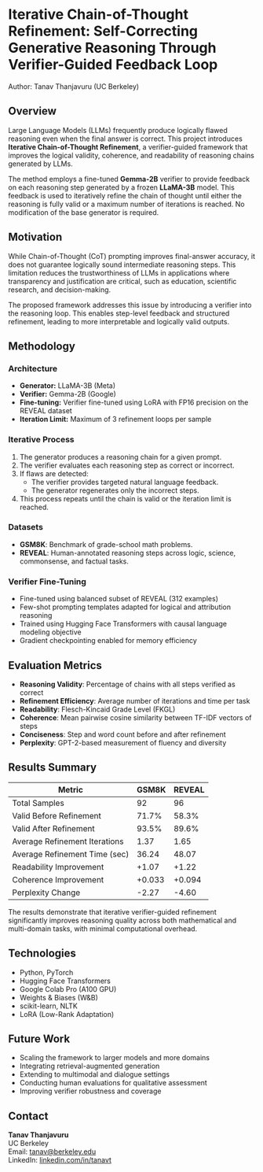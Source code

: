 # Iterative Chain-of-Thought Refinement: Self-Correcting Generative Reasoning Through Verifier-Guided Feedback Loop
Author: Tanav Thanjavuru (UC Berkeley)

## Overview

Large Language Models (LLMs) frequently produce logically flawed reasoning even when the final answer is correct. This project introduces **Iterative Chain-of-Thought Refinement**, a verifier-guided framework that improves the logical validity, coherence, and readability of reasoning chains generated by LLMs.

The method employs a fine-tuned **Gemma-2B** verifier to provide feedback on each reasoning step generated by a frozen **LLaMA-3B** model. This feedback is used to iteratively refine the chain of thought until either the reasoning is fully valid or a maximum number of iterations is reached. No modification of the base generator is required.

## Motivation

While Chain-of-Thought (CoT) prompting improves final-answer accuracy, it does not guarantee logically sound intermediate reasoning steps. This limitation reduces the trustworthiness of LLMs in applications where transparency and justification are critical, such as education, scientific research, and decision-making.

The proposed framework addresses this issue by introducing a verifier into the reasoning loop. This enables step-level feedback and structured refinement, leading to more interpretable and logically valid outputs.

## Methodology

### Architecture

- **Generator:** LLaMA-3B (Meta)
- **Verifier:** Gemma-2B (Google)
- **Fine-tuning:** Verifier fine-tuned using LoRA with FP16 precision on the REVEAL dataset
- **Iteration Limit:** Maximum of 3 refinement loops per sample

### Iterative Process

1. The generator produces a reasoning chain for a given prompt.
2. The verifier evaluates each reasoning step as correct or incorrect.
3. If flaws are detected:
   - The verifier provides targeted natural language feedback.
   - The generator regenerates only the incorrect steps.
4. This process repeats until the chain is valid or the iteration limit is reached.

### Datasets

- **GSM8K**: Benchmark of grade-school math problems.
- **REVEAL**: Human-annotated reasoning steps across logic, science, commonsense, and factual tasks.

### Verifier Fine-Tuning

- Fine-tuned using balanced subset of REVEAL (312 examples)
- Few-shot prompting templates adapted for logical and attribution reasoning
- Trained using Hugging Face Transformers with causal language modeling objective
- Gradient checkpointing enabled for memory efficiency

## Evaluation Metrics

- **Reasoning Validity**: Percentage of chains with all steps verified as correct
- **Refinement Efficiency**: Average number of iterations and time per task
- **Readability**: Flesch-Kincaid Grade Level (FKGL)
- **Coherence**: Mean pairwise cosine similarity between TF-IDF vectors of steps
- **Conciseness**: Step and word count before and after refinement
- **Perplexity**: GPT-2-based measurement of fluency and diversity

## Results Summary

| Metric                          | GSM8K       | REVEAL     |
|--------------------------------|-------------|------------|
| Total Samples                  | 92          | 96         |
| Valid Before Refinement        | 71.7%       | 58.3%      |
| Valid After Refinement         | 93.5%       | 89.6%      |
| Average Refinement Iterations  | 1.37        | 1.65       |
| Average Refinement Time (sec)  | 36.24       | 48.07      |
| Readability Improvement        | +1.07       | +1.22      |
| Coherence Improvement          | +0.033      | +0.094     |
| Perplexity Change              | -2.27       | -4.60      |

The results demonstrate that iterative verifier-guided refinement significantly improves reasoning quality across both mathematical and multi-domain tasks, with minimal computational overhead.

## Technologies

- Python, PyTorch
- Hugging Face Transformers
- Google Colab Pro (A100 GPU)
- Weights & Biases (W&B)
- scikit-learn, NLTK
- LoRA (Low-Rank Adaptation)

## Future Work

- Scaling the framework to larger models and more domains
- Integrating retrieval-augmented generation
- Extending to multimodal and dialogue settings
- Conducting human evaluations for qualitative assessment
- Improving verifier robustness and coverage

## Contact


**Tanav Thanjavuru**  
UC Berkeley  
Email: tanav@berkeley.edu  
LinkedIn: [linkedin.com/in/tanavt](https://www.linkedin.com/in/tanavt)
